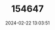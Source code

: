 ---
title: "154647"
category: "Coelorinchus occa"
draft: false
date: 2024-02-22 13:03:51
languages:
  English: ["Swordsnout Grenadier", "Spear-snouted Grenadier"]
  Italian: ["Pesce sorcio"]
---